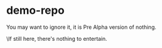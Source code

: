 # demo-repo
You may want to ignore it, it is Pre Alpha version of nothing.

\\If still here, there's nothing to entertain.
